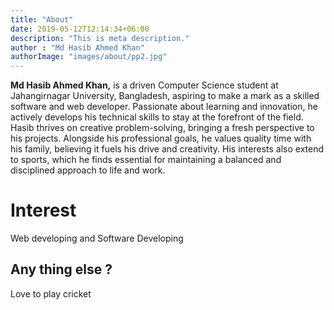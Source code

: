 ```yaml
---
title: "About"
date: 2019-05-12T12:14:34+06:00
description: "This is meta description."
author : "Md Hasib Ahmed Khan"
authorImage: "images/about/pp2.jpg"
---
```


**Md Hasib Ahmed Khan,**
 is a driven Computer Science student at Jahangirnagar University, Bangladesh, aspiring to make a mark as a skilled software and web developer. Passionate about learning and innovation, he actively develops his technical skills to stay at the forefront of the field. Hasib thrives on creative problem-solving, bringing a fresh perspective to his projects. Alongside his professional goals, he values quality time with his family, believing it fuels his drive and creativity. His interests also extend to sports, which he finds essential for maintaining a balanced and disciplined approach to life and work.


 # Interest
Web developing and Software Developing

## Any thing else ?

Love to play cricket 